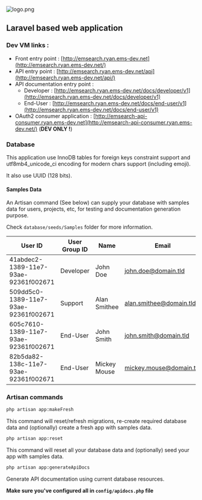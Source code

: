 ![logo.png](https://bitbucket.org/repo/KrMXBpk/images/1444268910-logo.png)
## Laravel based web application ##

### Dev VM links : ###

- Front entry point : [http://emsearch.ryan.ems-dev.net](http://emsearch.ryan.ems-dev.net/)
- API entry point : [http://emsearch.ryan.ems-dev.net/api](http://emsearch.ryan.ems-dev.net/api/)
- API documentation entry point :
    - Developer : [http://emsearch.ryan.ems-dev.net/docs/developer/v1](http://emsearch.ryan.ems-dev.net/docs/developer/v1)
    - End-User : [http://emsearch.ryan.ems-dev.net/docs/end-user/v1](http://emsearch.ryan.ems-dev.net/docs/end-user/v1)
- OAuth2 consumer application : [http://emsearch-api-consumer.ryan.ems-dev.net](http://emsearch-api-consumer.ryan.ems-dev.net/) (**DEV ONLY !**)

### Database ###

This application use InnoDB tables for foreign keys constraint support and utf8mb4_unicode_ci encoding for modern chars support (including emoji).

It also use UUID (128 bits).

#### Samples Data ####

An Artisan command (See below) can supply your database with samples data for users, projects, etc, for testing and documentation generation purpose.

Check `database/seeds/Samples` folder for more information.


| User ID                              | User Group ID | Name         | Email                   | Password    |
|--------------------------------------|---------------|--------------|-------------------------|-------------|
| 41abdec2-1389-11e7-93ae-92361f002671 | Developer     | John Doe     | john.doe@domain.tld     | johndoe     |
| 509dd5c0-1389-11e7-93ae-92361f002671 | Support       | Alan Smithee | alan.smithee@domain.tld | alansmithee |
| 605c7610-1389-11e7-93ae-92361f002671 | End-User      | John Smith   | john.smith@domain.tld   | johnsmith   |
| 82b5da82-138c-11e7-93ae-92361f002671 | End-User      | Mickey Mouse | mickey.mouse@domain.tld | mickeymouse |

### Artisan commands ###


```bash
php artisan app:makeFresh
```
This command will reset/refresh migrations,
re-create required database data and (optionally)
create a fresh app with samples data.


```bash
php artisan app:reset
```
This command will reset all your database data and (optionally)
seed your app with samples data.

 
```bash
php artisan app:generateApiDocs
```
Generate API documentation using current database resources.

**Make sure you've configured all in `config/apidocs.php` file**